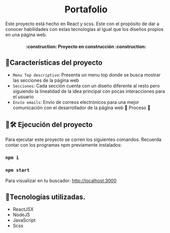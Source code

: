 <h1 align="center">Portafolio</h1>

Este proyecto está hecho en React y scss. Este con el propósito de dar a conocer habilidades con estas tecnologías al igual que los diseños propios en una página web.

<h4 align="center">
:construction: Proyecto en construcción :construction:
</h4>

## :hammer:Características del proyecto

- `Menu Top descriptivo`: Presenta un menu top donde se busca mostrar las secciones de la página web
- `Secciones`: Cada sección cuenta con un diseño diferente al resto pero siguiendo la linealidad de la idea principal con pocas interacciones para el usuario
- `Envío emails`: Envío de correos electrónicos para una mejor comunicación con el desarrollador de la página web :construction: Proceso :construction:

## :hammer:🛠️ Ejecución del proyecto

Para ejecutar este proyecto se corren los siguientes comandos. Recuerda contar con los programas npm previamente instalados:

### `npm i`
### `npm start`

Para visualizar en tu buscador: [http://localhost:3000](http://localhost:3000)

## :hammer:Tecnologías utilizadas.

- ReactJSX
- NodeJS
- JavaScript
- Scss
